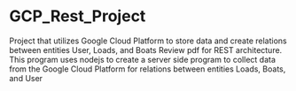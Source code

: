 # GCP_Rest_Project
Project that utilizes Google Cloud Platform to store data and create relations between entities User, Loads, and Boats
Review pdf for REST architecture.
This program uses nodejs to create a server side program to collect data from the Google Cloud Platform for relations between entities Loads, Boats, and User
